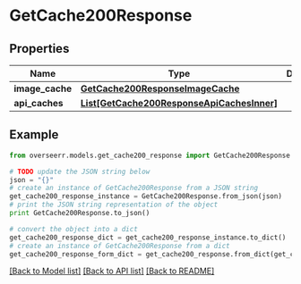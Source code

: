 # GetCache200Response


## Properties
Name | Type | Description | Notes
------------ | ------------- | ------------- | -------------
**image_cache** | [**GetCache200ResponseImageCache**](GetCache200ResponseImageCache.md) |  | [optional] 
**api_caches** | [**List[GetCache200ResponseApiCachesInner]**](GetCache200ResponseApiCachesInner.md) |  | [optional] 

## Example

```python
from overseerr.models.get_cache200_response import GetCache200Response

# TODO update the JSON string below
json = "{}"
# create an instance of GetCache200Response from a JSON string
get_cache200_response_instance = GetCache200Response.from_json(json)
# print the JSON string representation of the object
print GetCache200Response.to_json()

# convert the object into a dict
get_cache200_response_dict = get_cache200_response_instance.to_dict()
# create an instance of GetCache200Response from a dict
get_cache200_response_form_dict = get_cache200_response.from_dict(get_cache200_response_dict)
```
[[Back to Model list]](../README.md#documentation-for-models) [[Back to API list]](../README.md#documentation-for-api-endpoints) [[Back to README]](../README.md)


